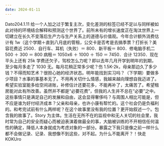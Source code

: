 ```yaml
---
date: 2024-01-11
---
```


Dato204.1.11 给一个人加之过于繁复主次，变化差测的标签已经不足以与同样被如此对待的环境结合解释和预测这个世界了。前所未有的增长速度正在淘汰世界上一切建立在长久不变落后生产力与生产关系上的道德与价值观。今年合计额外消费估计有 1w（这个学期＋直到八月底的管租，公交卡是否考是去搞季票？打折长？美容花费近 2500．自行车、耳机（失败）＝ 800．新平板＝ 800．修电脑手机二 500 ＋ 300 ＝ 800 病租＝ 1050x6 ＋ 1000 ＋ 150 ＝ 7450．合计 12350．现在平头上还有 25k 学费还欠子，驾校怎么力呢？即以去年几月开学到明年的到期，至少每月多走了 1030 无。每月花稍正常多少呢？伤 1.5K-2k，母亲那边久了多少钱？不得而知艺术？很担心她的经济状态。明年能找到实习吗？（下学期）要做多少项目？水事的事基本无了。不用再关切什么情感，我越来越向理想自我迈进了。希望实验室能多给空间进账，补修估计还要花多，不能再补了，太痛苦了。希望租房能对此有所改善。虽然并不都是“必要花费”，但我的人生并不总在“必要”之中。这些事情只是满足自己的发展和自由，这会显得奢侈吗？与周围人相比可能是，但不应是谁为好付经济成本？父亲和母亲，也许小康有帮忙的。这个社会仍是负福利的。和考完试前有什么两样呢？在这个故事里没有我的位置？更开始叙述一个。包含我的故事了。Story 为主体。生活在无所不在的监视中和无人关切的社会里，我时常为自己的安全而疑心而被迫表演着做最全的事，大脑被训练的不开相信任何温性的确定，降低人本身就成为考虑对象的一部分。暴露之下我只是像之前一样什么都不会做记录、记录、我想像不到这些，对不起。为什么不能离开？！快走 KOKUro
